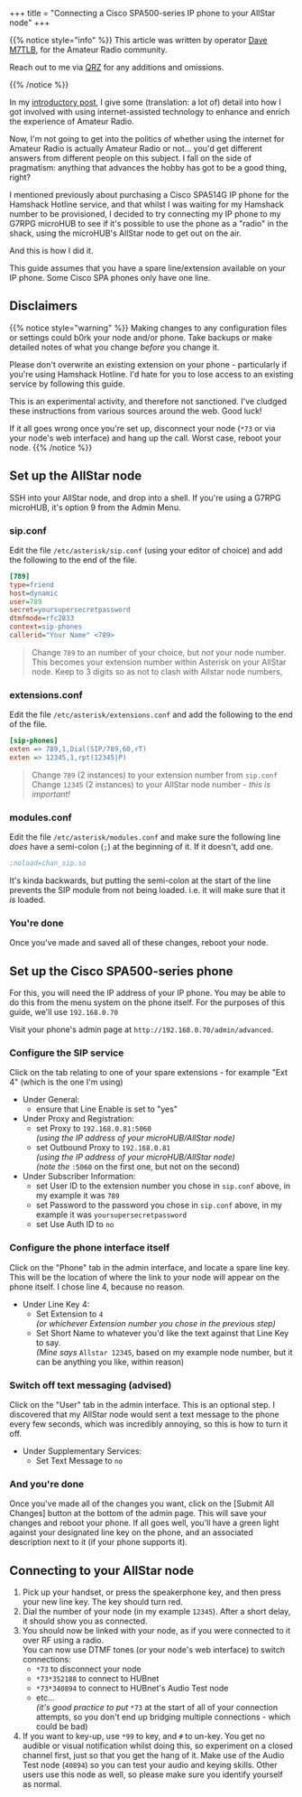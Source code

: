 +++
title = "Connecting a Cisco SPA500-series IP phone to your AllStar node"
+++

{{% notice style="info" %}}
This article was written by operator [Dave M7TLB][QRZ], for the Amateur Radio community.

Reach out to me via [QRZ][QRZ] for any additions and omissions.

[QRZ]: https://qrz.com/db/M7TLB

{{% /notice %}}

In my [introductory post](/Amateur_Radio/To_Radio_or_not_to_Radio), I give some (translation: a lot of) detail into how I got involved with using internet-assisted technology to enhance and enrich the experience of Amateur Radio.

Now, I'm not going to get into the politics of whether using the internet for Amateur Radio is actually Amateur Radio or not... you'd get different answers from different people on this subject. I fall on the side of pragmatism: anything that advances the hobby has got to be a good thing, right?

I mentioned previously about purchasing a Cisco SPA514G IP phone for the Hamshack Hotline service, and that whilst I was waiting for my Hamshack number to be provisioned, I decided to try connecting my IP phone to my G7RPG microHUB to see if it's possible to use the phone as a "radio" in the shack, using the microHUB's AllStar node to get out on the air.

And this is how I did it.

This guide assumes that you have a spare line/extension available on your IP phone. Some Cisco SPA phones only have one line.

## Disclaimers

{{% notice style="warning" %}}
Making changes to any configuration files or settings could b0rk your node and/or phone. Take backups or make detailed notes of what you change *before* you change it.

Please don't overwrite an existing extension on your phone - particularly if you're using Hamshack Hotline. I'd hate for you to lose access to an existing service by following this guide.

This is an experimental activity, and therefore not sanctioned. I've cludged these instructions from various sources around the web. Good luck!

If it all goes wrong once you're set up, disconnect your node (`*73` or via your node's web interface) and hang up the call. Worst case, reboot your node.
{{% /notice %}}

## Set up the AllStar node

SSH into your AllStar node, and drop into a shell. If you're using a G7RPG microHUB, it's option 9 from the Admin Menu.

### sip.conf

Edit the file `/etc/asterisk/sip.conf` (using your editor of choice) and add the following to the end of the file.

```ini
[789]
type=friend
host=dynamic
user=789
secret=yoursupersecretpassword
dtmfmode=rfc2833
context=sip-phones
callerid="Your Name" <789>
```

> Change `789` to an number of your choice, but *not* your node number.  This becomes your extension number within Asterisk on your AllStar node.  Keep to 3 digits so as not to clash with Allstar node numbers,

### extensions.conf

Edit the file `/etc/asterisk/extensions.conf` and add the following to the end of the file.

```ini
[sip-phones]
exten => 789,1,Dial(SIP/789,60,rT)
exten => 12345,1,rpt(12345|P)
```

> Change `789` (2 instances) to your extension number from `sip.conf`\
> Change `12345` (2 instances) to your AllStar node number - *this is important!*

### modules.conf

Edit the file `/etc/asterisk/modules.conf` and make sure the following line *does* have a semi-colon (`;`) at the beginning of it. If it doesn't, add one.

```ini
;noload=chan_sip.so
```

It's kinda backwards, but putting the semi-colon at the start of the line prevents the SIP module from not being loaded. i.e. it will make sure that it *is* loaded.

### You're done

Once you've made and saved all of these changes, reboot your node.

## Set up the Cisco SPA500-series phone

For this, you will need the IP address of your IP phone. You may be able to do this from the menu system on the phone itself. For the purposes of this guide, we'll use `192.168.0.70`

Visit your phone's admin page at `http://192.168.0.70/admin/advanced`.

### Configure the SIP service

Click on the tab relating to one of your spare extensions - for example "Ext 4" (which is the one I'm using)

* Under General:
  * ensure that Line Enable is set to "yes"
* Under Proxy and Registration:
  * set Proxy to `192.168.0.81:5060`\
    *(using the IP address of your microHUB/AllStar node)*
  * set Outbound Proxy to `192.168.0.81`\
    *(using the IP address of your microHUB/AllStar node)*\
    *(note the* `:5060` on the first one, but not on the second)
* Under Subscriber Information:
  * set User ID to the extension number you chose in `sip.conf` above, in my example it was `789`
  * set Password to the password you chose in `sip.conf` above, in my example it was `yoursupersecretpassword`
  * set Use Auth ID to `no`

### Configure the phone interface itself

Click on the "Phone" tab in the admin interface, and locate a spare line key. This will be the location of where the link to your node will appear on the phone itself. I chose line 4, because no reason.

* Under Line Key 4:
  * Set Extension to `4`\
    *(or whichever Extension number you chose in the previous step)*
  * Set Short Name to whatever you'd like the text against that Line Key to say.\
    *(Mine says* `Allstar 12345`, based on my example node number, but it can be anything you like, within reason)

### Switch off text messaging (advised)

Click on the "User" tab in the admin interface. This is an optional step. I discovered that my AllStar node would sent a text message to the phone every few seconds, which was incredibly annoying, so this is how to turn it off.

* Under Supplementary Services:
  * Set Text Message to `no`

### And you're done

Once you've made all of the changes you want, click on the [Submit All Changes] button at the bottom of the admin page. This will save your changes and reboot your phone. If all goes well, you'll have a green light against your designated line key on the phone, and an associated description next to it (if your phone supports it).

## Connecting to your AllStar node

1. Pick up your handset, or press the speakerphone key, and then press your new line key. The key should turn red.
2. Dial the number of your node (in my example `12345`). After a short delay, it should show you as connected.
3. You should now be linked with your node, as if you were connected to it over RF using a radio.\
   You can now use DTMF tones (or your node's web interface) to switch connections:
   * `*73` to disconnect your node
   * `*73*352188` to connect to HUBnet
   * `*73*340894` to connect to HUBnet's Audio Test node
   * etc...\
     *(it's good practice to put* `*73` at the start of all of your connection attempts, so you don't end up bridging multiple connections - which could be bad)
4. If you want to key-up, use `*99` to key, and `#` to un-key. You get no audible or visual notification whilst doing this, so experiment on a closed channel first, just so that you get the hang of it. Make use of the Audio Test node (`40894`) so you can test your audio and keying skills. Other users use this node as well, so please make sure you identify yourself as normal.
